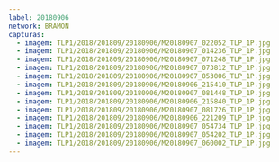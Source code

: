 ```yaml
---
label: 20180906
network: BRAMON
capturas:
  - imagem: TLP1/2018/201809/20180906/M20180907_022052_TLP_1P.jpg
  - imagem: TLP1/2018/201809/20180906/M20180907_014236_TLP_1P.jpg
  - imagem: TLP1/2018/201809/20180906/M20180907_071248_TLP_1P.jpg
  - imagem: TLP1/2018/201809/20180906/M20180907_073812_TLP_1P.jpg
  - imagem: TLP1/2018/201809/20180906/M20180907_053006_TLP_1P.jpg
  - imagem: TLP1/2018/201809/20180906/M20180906_215410_TLP_1P.jpg
  - imagem: TLP1/2018/201809/20180906/M20180907_081448_TLP_1P.jpg
  - imagem: TLP1/2018/201809/20180906/M20180906_215840_TLP_1P.jpg
  - imagem: TLP1/2018/201809/20180906/M20180907_081726_TLP_1P.jpg
  - imagem: TLP1/2018/201809/20180906/M20180906_221209_TLP_1P.jpg
  - imagem: TLP1/2018/201809/20180906/M20180907_054734_TLP_1P.jpg
  - imagem: TLP1/2018/201809/20180906/M20180907_054202_TLP_1P.jpg
  - imagem: TLP1/2018/201809/20180906/M20180907_060002_TLP_1P.jpg
---
```

